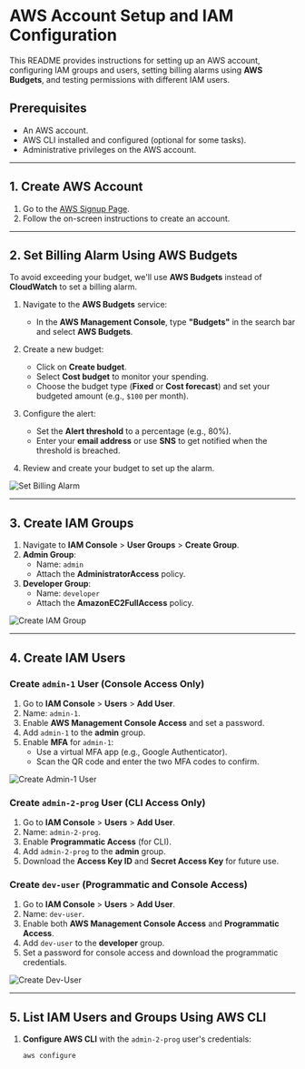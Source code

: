 # AWS Account Setup and IAM Configuration

This README provides instructions for setting up an AWS account, configuring IAM groups and users, setting billing alarms using **AWS Budgets**, and testing permissions with different IAM users.

## Prerequisites
- An AWS account.
- AWS CLI installed and configured (optional for some tasks).
- Administrative privileges on the AWS account.

---

## 1. **Create AWS Account**
1. Go to the [AWS Signup Page](https://portal.aws.amazon.com/billing/signup).
2. Follow the on-screen instructions to create an account.

---

## 2. **Set Billing Alarm Using AWS Budgets**
To avoid exceeding your budget, we'll use **AWS Budgets** instead of **CloudWatch** to set a billing alarm.

1. Navigate to the **AWS Budgets** service:
   - In the **AWS Management Console**, type **"Budgets"** in the search bar and select **AWS Budgets**.
   
2. Create a new budget:
   - Click on **Create budget**.
   - Select **Cost budget** to monitor your spending.
   - Choose the budget type (**Fixed** or **Cost forecast**) and set your budgeted amount (e.g., `$100` per month).

3. Configure the alert:
   - Set the **Alert threshold** to a percentage (e.g., 80%).
   - Enter your **email address** or use **SNS** to get notified when the threshold is breached.

4. Review and create your budget to set up the alarm.

![Set Billing Alarm](screenshots/set_billing_alarm.png)

---

## 3. **Create IAM Groups**
1. Navigate to **IAM Console** > **User Groups** > **Create Group**.
2. **Admin Group**:
   - Name: `admin`
   - Attach the **AdministratorAccess** policy.
3. **Developer Group**:
   - Name: `developer`
   - Attach the **AmazonEC2FullAccess** policy.

![Create IAM Group](screenshots/create_iam_group.png)

---

## 4. **Create IAM Users**
### **Create `admin-1` User (Console Access Only)**
1. Go to **IAM Console** > **Users** > **Add User**.
2. Name: `admin-1`.
3. Enable **AWS Management Console Access** and set a password.
4. Add `admin-1` to the **admin** group.
5. Enable **MFA** for `admin-1`:
   - Use a virtual MFA app (e.g., Google Authenticator).
   - Scan the QR code and enter the two MFA codes to confirm.

![Create Admin-1 User](screenshots/create_admin_1_user.png)

### **Create `admin-2-prog` User (CLI Access Only)**
1. Go to **IAM Console** > **Users** > **Add User**.
2. Name: `admin-2-prog`.
3. Enable **Programmatic Access** (for CLI).
4. Add `admin-2-prog` to the **admin** group.
5. Download the **Access Key ID** and **Secret Access Key** for future use.

### **Create `dev-user` (Programmatic and Console Access)**
1. Go to **IAM Console** > **Users** > **Add User**.
2. Name: `dev-user`.
3. Enable both **AWS Management Console Access** and **Programmatic Access**.
4. Add `dev-user` to the **developer** group.
5. Set a password for console access and download the programmatic credentials.

![Create Dev-User](screenshots/create_dev_user.png)

---

## 5. **List IAM Users and Groups Using AWS CLI**
1. **Configure AWS CLI** with the `admin-2-prog` user's credentials:
   ```bash
   aws configure
